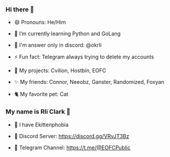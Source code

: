 ### Hi there 👋

- 😄 Pronouns: He/Him

- 💭 I’m currently learning Python and GoLang

- 🎁 I'm answer only in discord: @okrli

- ⚡ Fun fact: Telegram always trying to delete my accounts

- 🎈 My projects: Cvilion, Hostbin, EOFC

- ✨ My friends: Connor, Neeobz, Ganster, Randomized, Foxyan

- 🐈 My favorite pet: Cat

### My name is Rli Clark 🦉

- 👻 I have Ekittenphobia

- 🎪 Discord Server: https://discord.gg/VRvJT3Bz

- 🎁 Telegram Channel: https://t.me/@EOFCPublic
